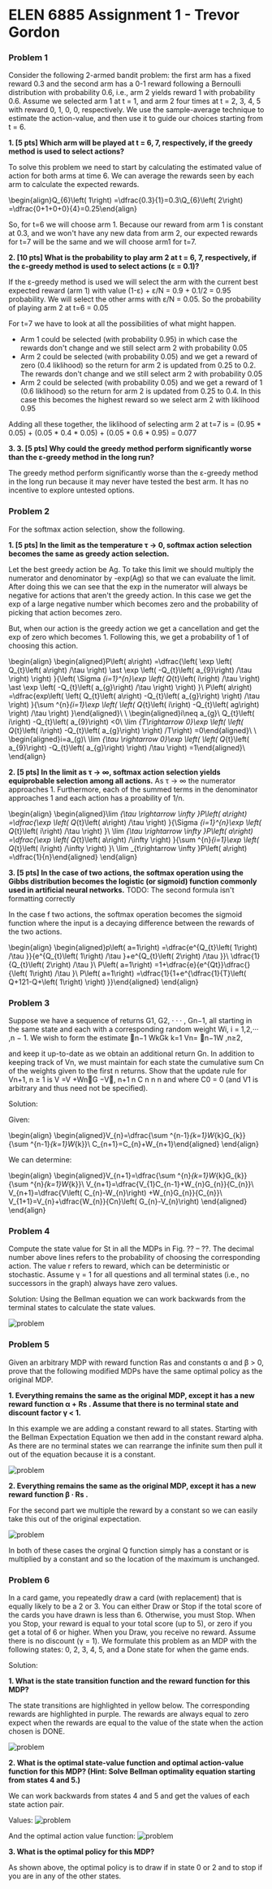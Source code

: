 # ELEN 6885 Assignment 1 - Trevor Gordon


### Problem 1
Consider the following 2-armed bandit problem: the first arm has a fixed reward 0.3 and the second arm has a 0-1 reward following a Bernoulli distribution with probability 0.6, i.e., arm 2 yields reward 1 with probability 0.6. Assume we selected arm 1 at t = 1, and arm 2 four times at t = 2, 3, 4, 5 with reward 0, 1, 0, 0, respectively. We use the sample-average technique to estimate the action-value, and then use it to guide our choices starting from t = 6.

**1. [5 pts] Which arm will be played at t = 6, 7, respectively, if the greedy method is used to select actions?**

To solve this problem we need to start by calculating the estimated value of action for both arms at time 6. We can average the rewards seen by each arm to calculate the expected rewards.

\begin{align}Q_{6}\left( 1\right) =\dfrac{0.3}{1}=0.3\\Q_{6}\left( 2\right) =\dfrac{0+1+0+0}{4}=0.25\end{align}

So, for t=6 we will choose arm 1. Because our reward from arm 1 is constant at 0.3, and we won't have any new data from arm 2, our expected rewards for t=7 will be the same and we will choose arm1 for t=7.

**2. [10 pts] What is the probability to play arm 2 at t = 6, 7, respectively, if the ε-greedy method is used to select actions (ε = 0.1)?**

If the ε-greedy method is used we will select the arm with the current best expected reward (arm 1) with value (1-ε) + ε/N = 0.9 + 0.1/2 = 0.95 probability. We will select the other arms with ε/N = 0.05. So the probability of playing arm 2 at t=6 = 0.05

For t=7 we have to look at all the possibilities of what might happen. 

- Arm 1 could be selected (with probability 0.95) in which case the rewards don't change and we still select arm 2 with probability 0.05
- Arm 2 could be selected (with probability 0.05) and we get a reward of zero (0.4 liklihood) so the return for arm 2 is updated from 0.25 to 0.2. The rewards don't change and we still select arm 2 with probability 0.05
- Arm 2 could be selected (with probability 0.05) and we get a reward of 1 (0.6 liklihood) so the return for arm 2 is updated from 0.25 to 0.4. In this case this becomes the highest reward so we select arm 2 with liklihood 0.95

Adding all these together, the liklihood of selecting arm 2 at t=7 is
= (0.95 * 0.05) + (0.05 * 0.4 * 0.05) + (0.05 * 0.6 * 0.95)
= 0.077

**3. 3. [5 pts] Why could the greedy method perform significantly worse than the ε-greedy method in the long run?**

The greedy method perform significantly worse than the ε-greedy method in the long run because it may never have tested the best arm. It has no incentive to explore untested options.

### Problem 2
For the softmax action selection, show the following.

**1. [5 pts] In the limit as the temperature τ → 0, softmax action selection becomes the same as greedy action selection.**

Let the best greedy action be Ag. To take this limit we should multiply the numerator and denominator by -exp(Ag) so that we can evaluate the limit. After doing this we can see that the exp in the numerator will always be negative for actions that aren't the greedy action. In this case we get the exp of a large negative number which becomes zero and the probability of picking that action becomes zero.

But, when our action is the greedy action we get a cancellation and get the exp of zero which becomes 1. Following this, we get a probability of 1 of choosing this action.

\begin{align}
\begin{aligned}P\left( a\right) =\dfrac{\left( \exp \left( Q_{t}\left( a\right) /\tau \right) \ast \exp \left( -Q_{t}\left( a_{9}\right) /\tau \right) \right) }{\left( \Sigma _{i=1}^{n}\exp \left( Q_{t}\left( i\right) /\tau \right) \ast \exp \left( -Q_{t}\left( a_{g}\right) /\tau \right) \right) }\\
P\left( a\right) =\dfrac{exp\left( \left( Q_{t}\left( a\right) -Q_{t}\left( a_{g}\right) \right) /\tau \right) }{\sum ^{n}_{i=1}\exp \left( \left( Q_{t}\left( i\right) -Q_{t}\left( ag\right) \right) /\tau \right) }\end{aligned}\\
\\
\begin{aligned}i\neq a_{g}\\
Q_{t}\left( i\right) -Q_{t}\left( a_{9}\right)  <0\\
\lim _{T\rightarrow 0}\exp \left( \left( Q_{t}\left( i\right) -Q_{t}\left( a_{g}\right) \right) /T\right) =0\end{aligned}\\
\\
\begin{aligned}i=a_(g)\\
\lim _{\tau \rightarrow 0}\exp \left( \left( Q_{t}\left( a_{9}\right) -Q_{t}\left( a_{g}\right) \right) /\tau \right) =1\end{aligned}\\
\end{align}


**2. [5 pts] In the limit as τ → ∞, softmax action selection yields equiprobable selection among all actions.**
As τ → ∞ the numerator approaches 1. Furthermore, each of the summed terms in the denominator approaches 1 and each action has a proability of 1/n.

\begin{align}
\begin{aligned}\lim _{\tau \rightarrow \infty }P\left( a\right) =\dfrac{\exp \left( Q_{t}\left( a\right) /\tau \right) }{\Sigma _{i=1}^{n}\exp \left( Q_{t}\left( i\right) /\tau \right) }\\
\lim _{\tau \rightarrow \infty }P\left( a\right) =\dfrac{\exp \left( Q_{t}\left( a\right) /\infty \right) }{\sum ^{n}_{i=1}\exp \left( Q_{t}\left( i\right) /\infty \right) }\\
\lim _{t\rightarrow \infty }P\left( a\right) =\dfrac{1}{n}\end{aligned}
\end{align}

**3. [5 pts] In the case of two actions, the softmax operation using the Gibbs distribution becomes the logistic (or sigmoid) function commonly used in artificial neural networks.**
TODO: The second formula isn't formatting correctly

In the case f two actions, the softmax operation becomes the sigmoid function where the input is a decaying difference between the rewards of the two actions.

\begin{align}
\begin{aligned}p\left( a=1\right) =\dfrac{e^{Q_{t}\left( 1\right) /\tau }}{e^{Q_{t}\left( 1\right) /\tau }+e^{Q_{t}\left( 2\right) /\tau }}\\
\dfrac{1}{Q_{t}\left( 2\right) /\tau }\\
P\left( a=1\right) =1+\dfrac{e}{e^{Qt}}\dfrac{}{\left( 1\right) /\tau }\\
P\left( a=1\right) =\dfrac{1}{1+e^{\dfrac{1}{T}\left( Q+121-Q+\left( 1\right) \right) }}\end{aligned}
\end{align}


### Problem 3

Suppose we have a sequence of returns G1, G2, · · · , Gn−1, all starting in the same state and each with a corresponding random weight Wi, i = 1,2,··· ,n − 1. We wish to form the
estimate
􏰀n−1 WkGk k=1
Vn= 􏰀n−1W ,n≥2,

and keep it up-to-date as we obtain an additional return Gn. In addition to keeping track of Vn, we must maintain for each state the cumulative sum Cn of the weights given to the first n returns. Show that the update rule for Vn+1, n ≥ 1 is
V =V +Wn􏰁G −V􏰂, n+1 n C n n
n
and
where C0 = 0 (and V1 is arbitrary and thus need not be specified).


Solution:

Given:

\begin{align}
\begin{aligned}V_{n}=\dfrac{\sum ^{n-1}_{k=1}W_{k}G_{k}}{\sum ^{n-1}_{k=1}W_{k}}\\
C_{n+1}=C_{n}+W_{n+1}\end{aligned}
\end{align}

We can determine:

\begin{align}
\begin{aligned}V_{n+1}=\dfrac{\sum ^{n}_{k=1}W_{k}G_{k}}{\sum ^{n}_{k=1}W_{k}}\\
V_{n+1}=\dfrac{V_{1}C_{n-1}+W_{n}G_{n}}{C_{n}}\\
V_{n+1}=\dfrac{V\left( C_{n}-W_{n}\right) +W_{n}G_{n}}{C_{n}}\\
V_{1+1}=V_{n}+\dfrac{W_{n}}{Cn}\left( G_{n}-V_{n}\right) \end{aligned}
\end{align}


### Problem 4
Compute the state value for St in all the MDPs in Fig. ?? – ??. The decimal number above lines refers to the probability of choosing the corresponding action. The value r refers to reward, which can be deterministic or stochastic. Assume γ = 1 for all questions and all terminal states (i.e., no successors in the graph) always have zero values.

Solution:
Using the Bellman equation we can work backwards from the terminal states to calculate the state values.

![problem](./images/problem_4.jpg)

### Problem 5
Given an arbitrary MDP with reward function Ras and constants α and β > 0, prove that
the following modified MDPs have the same optimal policy as the original MDP.

**1. Everything remains the same as the original MDP, except it has a new reward function α + Rs . Assume that there is no terminal state and discount factor γ < 1.**

In this example we are adding a constant reward to all states. Starting with the Bellman Expectation Equation we then add in the constant reward alpha. As there are no terminal states we can rearrange the infinite sum then pull it out of the equation because it is a constant.

![problem](./images/problem_5.jpeg)

**2. Everything remains the same as the original MDP, except it has a new reward function β · Rs .**

For the second part we multiple the reward by a constant so we can easily take this out of the original expectation.

![problem](./images/problem_5_2.jpeg)

In both of these cases the orginal Q function simply has a constant or is multiplied by a constant and so the location of the maximum is unchanged.

### Problem 6
In a card game, you repeatedly draw a card (with replacement) that is equally likely to be a 2 or 3. You can either Draw or Stop if the total score of the cards you have drawn is less than 6. Otherwise, you must Stop. When you Stop, your reward is equal to your total score (up to 5), or zero if you get a total of 6 or higher. When you Draw, you receive no reward. Assume there is no discount (γ = 1). We formulate this problem as an MDP with the following states: 0, 2, 3, 4, 5, and a Done state for when the game ends.

Solution:

**1. What is the state transition function and the reward function for this MDP?**

The state transitions are highlighted in yellow below. The corresponding rewards are highlighted in purple. The rewards are always equal to zero expect when the rewards are equal to the value of the state when the action chosen is DONE.

![problem](./images/problem_6.jpg)


**2. What is the optimal state-value function and optimal action-value function for this MDP? (Hint: Solve Bellman optimality equation starting from states 4 and 5.)**

We can work backwards from states 4 and 5 and get the values of each state action pair.

Values:
![problem](./images/problem_6_part2.jpeg)

And the optimal action value function:
![problem](./images/problem_6_part2_2.jpeg)


**3. What is the optimal policy for this MDP?**

As shown above, the optimal policy is to draw if in state 0 or 2 and to stop if you are in any of the other states.